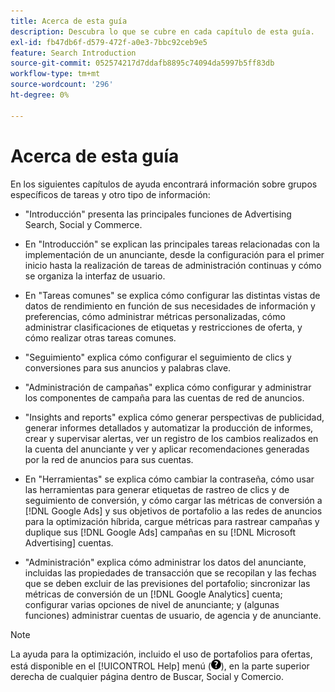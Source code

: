 ```yaml
---
title: Acerca de esta guía
description: Descubra lo que se cubre en cada capítulo de esta guía.
exl-id: fb47db6f-d579-472f-a0e3-7bbc92ceb9e5
feature: Search Introduction
source-git-commit: 052574217d7ddafb8895c74094da5997b5ff83db
workflow-type: tm+mt
source-wordcount: '296'
ht-degree: 0%

---
```


# Acerca de esta guía

En los siguientes capítulos de ayuda encontrará información sobre grupos específicos de tareas y otro tipo de información:

* &quot;Introducción&quot; presenta las principales funciones de Advertising Search, Social y Commerce.

* En &quot;Introducción&quot; se explican las principales tareas relacionadas con la implementación de un anunciante, desde la configuración para el primer inicio hasta la realización de tareas de administración continuas y cómo se organiza la interfaz de usuario.

* En &quot;Tareas comunes&quot; se explica cómo configurar las distintas vistas de datos de rendimiento en función de sus necesidades de información y preferencias, cómo administrar métricas personalizadas, cómo administrar clasificaciones de etiquetas y restricciones de oferta, y cómo realizar otras tareas comunes.

* &quot;Seguimiento&quot; explica cómo configurar el seguimiento de clics y conversiones para sus anuncios y palabras clave.

* &quot;Administración de campañas&quot; explica cómo configurar y administrar los componentes de campaña para las cuentas de red de anuncios.

* &quot;Insights and reports&quot; explica cómo generar perspectivas de publicidad, generar informes detallados y automatizar la producción de informes, crear y supervisar alertas, ver un registro de los cambios realizados en la cuenta del anunciante y ver y aplicar recomendaciones generadas por la red de anuncios para sus cuentas.

* En &quot;Herramientas&quot; se explica cómo cambiar la contraseña, cómo usar las herramientas para generar etiquetas de rastreo de clics y de seguimiento de conversión, y cómo cargar las métricas de conversión a [!DNL Google Ads] y sus objetivos de portafolio a las redes de anuncios para la optimización híbrida, cargue métricas para rastrear campañas y duplique sus [!DNL Google Ads] campañas en su [!DNL Microsoft Advertising] cuentas.

* &quot;Administración&quot; explica cómo administrar los datos del anunciante, incluidas las propiedades de transacción que se recopilan y las fechas que se deben excluir de las previsiones del portafolio; sincronizar las métricas de conversión de un [!DNL Google Analytics] cuenta; configurar varias opciones de nivel de anunciante; y (algunas funciones) administrar cuentas de usuario, de agencia y de anunciante.

>[!NOTE]
>
>La ayuda para la optimización, incluido el uso de portafolios para ofertas, está disponible en el [!UICONTROL Help] menú (![Menú Ayuda](/help/search-social-commerce/assets/help-main-menu.png "Menú Ayuda")), en la parte superior derecha de cualquier página dentro de Buscar, Social y Comercio.
